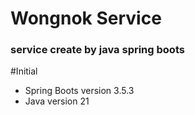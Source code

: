 # Wongnok Service 
### service create by java spring boots

#Initial
- Spring Boots version 3.5.3
- Java version 21
